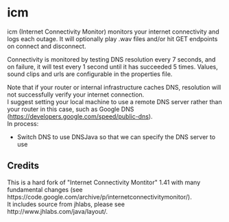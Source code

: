 # icm
icm (Internet Connectivity Monitor) monitors your internet connectivity and logs each outage. It will optionally play .wav files and/or hit GET endpoints on connect and disconnect.<br/>

Connectivity is monitored by testing DNS resolution every 7 seconds, and on failure, it will test every 1 second until it has succeeded 5 times.
Values, sound clips and urls are configurable in the properties file.<br/>

Note that if your router or internal infrastructure caches DNS, resolution will not successfully verify your internet connection. <br/>
I suggest setting your local machine to use a remote DNS server rather than your router in this case, such as Google DNS (https://developers.google.com/speed/public-dns).
<br/>
In process:<br/>
<ul>
<li>
  Switch DNS to use DNSJava so that we can specify the DNS server to use
  </li>
</ul>

<h2>Credits</h2>
This is a hard fork of "Internet Connectivity Montitor" 1.41 with many fundamental changes (see https://code.google.com/archive/p/internetconnectivitymonitor/).<br/>
It includes source from jhlabs, please see http://www.jhlabs.com/java/layout/.<br/>
